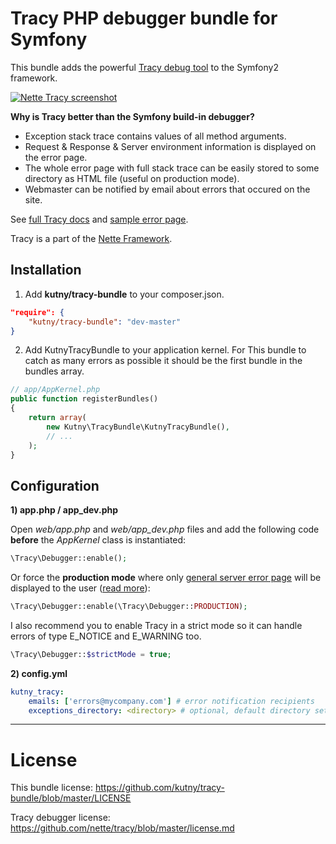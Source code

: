 Tracy PHP debugger bundle for Symfony
=====================================

This bundle adds the powerful [Tracy debug tool](https://github.com/nette/tracy) to the Symfony2 framework.

[![Nette Tracy screenshot](http://nette.github.io/tracy/images/tracy-exception.png)](http://nette.github.io/tracy/tracy-exception.html)

**Why is Tracy better than the Symfony build-in debugger?**

* Exception stack trace contains values of all method arguments.
* Request & Response & Server environment information is displayed on the error page.
* The whole error page with full stack trace can be easily stored to some directory as HTML file (useful on production mode).
* Webmaster can be notified by email about errors that occured on the site.

See [full Tracy docs](https://github.com/nette/tracy) and [sample error page](http://nette.github.io/tracy/tracy-exception.html).

Tracy is a part of the [Nette Framework](http://nette.org/).

Installation
------------

1) Add __kutny/tracy-bundle__ to your composer.json.

~~~~~ json
"require": {
    "kutny/tracy-bundle": "dev-master"
}
~~~~~

2) Add KutnyTracyBundle to your application kernel.
For This bundle to catch as many errors as possible it should be the first bundle in the bundles array.

~~~~~ php
// app/AppKernel.php
public function registerBundles()
{
    return array(
        new Kutny\TracyBundle\KutnyTracyBundle(),
        // ...
    );
}
~~~~~

Configuration
-------------

**1) app.php / app_dev.php**

Open *web/app.php* and *web/app_dev.php* files and add the following code **before** the _AppKernel_ class is instantiated:

~~~~~ php
\Tracy\Debugger::enable();
~~~~~

Or force the **production mode** where only [general server error page](http://nette.github.io/tracy/images/tracy-error2.png) will be displayed to the user ([read more](https://github.com/nette/tracy#production-mode-and-error-logging)):

~~~~~ php
\Tracy\Debugger::enable(\Tracy\Debugger::PRODUCTION);
~~~~~

I also recommend you to enable Tracy in a strict mode so it can handle errors of type E_NOTICE and E_WARNING too.

~~~~~ php
\Tracy\Debugger::$strictMode = true;
~~~~~

**2) config.yml**

~~~~~ yaml
kutny_tracy:
    emails: ['errors@mycompany.com'] # error notification recipients
    exceptions_directory: <directory> # optional, default directory set to %kernel.logs_dir%/exceptions

~~~~~

-------------

License
=======

This bundle license: https://github.com/kutny/tracy-bundle/blob/master/LICENSE

Tracy debugger license: https://github.com/nette/tracy/blob/master/license.md